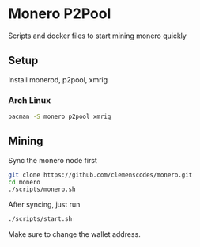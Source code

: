 # Monero P2Pool

Scripts and docker files to start mining monero quickly

## Setup

Install monerod, p2pool, xmrig

### Arch Linux

```sh
pacman -S monero p2pool xmrig
```

## Mining

Sync the monero node first

```sh
git clone https://github.com/clemenscodes/monero.git
cd monero
./scripts/monero.sh
```

After syncing, just run

```sh
./scripts/start.sh
```

Make sure to change the wallet address.

